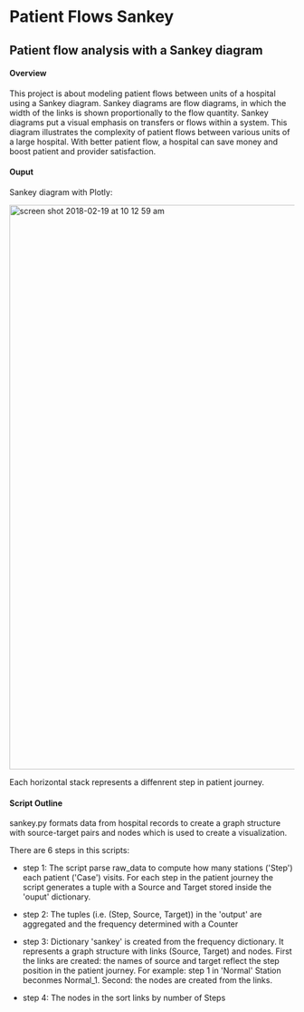 # Patient Flows Sankey
## Patient flow analysis with a Sankey diagram



#### Overview 
This project is about modeling patient flows between units of a hospital using a Sankey diagram. Sankey diagrams are flow diagrams, in which the width of the links is shown proportionally to the flow quantity. Sankey diagrams put a visual emphasis on transfers or flows within a system. This diagram illustrates the complexity of patient flows between various units of a large hospital. With  better patient flow, a hospital can save money and boost patient and provider satisfaction.

#### Ouput 

Sankey diagram with Plotly: 

<img width="995" alt="screen shot 2018-02-19 at 10 12 59 am" src="https://user-images.githubusercontent.com/25650135/36398595-d7787a8c-1595-11e8-8f2c-b569b6e715b6.png">


Each horizontal stack represents a diffenrent step in patient journey. 

#### Script Outline  

sankey.py formats data from hospital records to create a graph structure with source-target pairs and nodes which is used to create a visualization. 

There are 6 steps in this scripts: 

  * step 1:  The script parse raw_data to compute how many stations ('Step') each patient ('Case') visits. For each step in the patient journey the script generates a tuple with a Source and Target stored inside the 'ouput' dictionary. 
  
  * step 2: The tuples (i.e. (Step, Source, Target)) in the 'output' are aggregated and the frequency determined with a Counter 
  
  * step 3: Dictionary 'sankey' is created from the frequency dictionary. It represents a graph structure with links (Source, Target) and nodes. First the links are created: the names of source and target reflect the step position in the patient journey. For example: step 1 in 'Normal' Station beconmes Normal_1. Second: the nodes are created from the links. 
  
  * step 4: The nodes in the  sort links by number of Steps       

